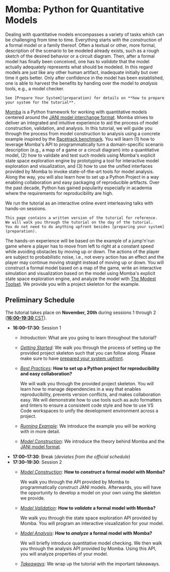 # Momba: Python for Quantitative Models

Dealing with quantitative models encompasses a variety of tasks which can be challenging from time to time.
Everything starts with the *construction* of a formal model or a family thereof.
Often a textual or other, more formal, description of the scenario to be modeled already exists, such as a rough sketch of the desired behavior or a circuit diagram.
Then, after a formal model has finally been conceived, one has to *validate* that the model actually adequately represents what should be modeled.
In this regard models are just like any other human artifact, inadequate initially but over time it gets better.
Only after confidence in the model has been established, one is able to harvest the benefits by handing over the model to *analysis* tools, e.g., a model checker.

```{important}
See [Prepare Your System](preparation) for details on **how to prepare your system for the tutorial**.
```

[Momba](https://momba.dev) is a Python framework for working with quantitative models centered around the [JANI model interchange format](https://jani-spec.org).
Momba strives to deliver an integrated and intuitive experience to aid the process of model construction, validation, and analysis.
In this tutorial, we will guide you through the process from model construction to analysis using a concrete example inspired by the [Racetrack benchmark](https://racetrack.perspicuous-computing.science/).
You will learn (1) how to leverage Momba's API to programmatically turn a domain-specific scenario description (e.g., a map of a game or a circuit diagram) into a quantitative model, (2) how to validate and test such models using Momba's explicit state space exploration engine by prototyping a tool for interactive model exploration and visualization, and (3) how to use the unified interfaces provided by Momba to invoke state-of-the-art tools for model analysis.
Along the way, you will also learn how to set up a Python Project in a way enabling collaboration and easy packaging of reproducible artifacts.
Over the past decade, Python has gained popularity especially in academia where the requirements for reproducibility are high.

We run the tutorial as an interactive online event interleaving talks with hands-on sessions.

```{hint}
This page contains a written version of the tutorial for reference.
We will walk you through the tutorial on the day of the tutorial.
You do not need to do anything upfront besides [preparing your system](preparation).
```

The hands-on experience will be based on the example of a jump'n'run game where a player has to move from left to right at a constant speed while avoiding obstacles by moving up or down.
The actions of the player are subject to probabilistic noise, i.e., not every action has an effect and the player may continue moving straight instead of moving up or down.
You will construct a formal model based on a map of the game, write an interactive simulation and visualization based on the model using Momba's explicit state space exploration engine, and analyze the model with [The Modest Toolset](https://modestchecker.org).
We provide you with a project skeleton for the example.


## Preliminary Schedule

The tutorial takes place on **November, 20th** during sessions 1 through 2 ([**16:00–19:30** CST](https://www.timeanddate.com/worldclock/fixedtime.html?msg=FM%2721%3A+Momba+Tutorial&iso=20211120T16&p1=33&ah=3&am=30)).

- **16:00–17:30**: Session 1
  - *Introduction*: What are you going to learn throughout the tutorial?
  - [*Getting Started*](tutorial/getting-started): We walk you through the process of setting up the provided project skeleton such that you can follow along.
    Please make sure to have [prepared your system upfront](preparation).
  - [*Best Practices*](tutorial/best-practices): **How to set up a Python project for reproducibility and easy collaboration?**

      We will walk you through the provided project skeleton.
      You will learn how to manage dependencies in a way that enables reproducibility, prevents version conflicts, and makes collaboration easy.
      We will demonstrate how to use tools such as auto formatters and linters to ensure a consistent code style and how to use VS Code workspaces to unify the development environment across a project.
  - [*Running Example*](tutorial/running-example): We introduce the example you will be working with in more detail.
  - [*Model Construction*](tutorial/model-construction):
      We introduce the theory behind Momba and the [JANI model format](https://jani-spec.org).
- **17:00–17:30**: Break (*deviates from the official schedule*)
- **17:30–19:30**: Session 2
  - [*Model Construction*](tutorial/model-construction): **How to *construct* a formal model with Momba?**

      We walk you through the API provided by Momba to programmatically construct JANI models.
      Afterwards, you will have the opportunity to develop a model on your own using the skeleton we provide.
  - [*Model Validation*](tutorial/model-validation): **How to *validate* a formal model with Momba?**

      We walk you through the state space exploration API provided by Momba.
      You will program an interactive visualization for your model.
  - [*Model Analysis*](tutorial/model-analysis): **How to *analyze* a formal model with Momba?**

      We will briefly introduce quantitative model checking.
      We then walk you through the analysis API provided by Momba.
      Using this API, you will analyze properties of your model.
  - [*Takeaways*](tutorial/takeaways): We wrap up the tutorial with the important takeaways.